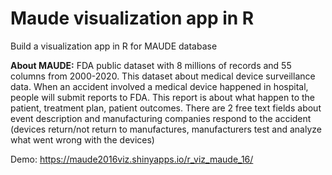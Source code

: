 # Maude visualization app in R

Build a visualization app in R for MAUDE database

**About MAUDE:** FDA public dataset with 8 millions of records and 55 columns from 2000-2020. This dataset about medical device surveillance data. When an accident involved a medical device happened in hospital, people will submit reports to FDA. This report is about what happen to the patient, treatment plan, patient outcomes. There are 2 free text fields about event description and manufacturing companies respond to the accident (devices return/not return to manufactures, manufacturers test and analyze what went wrong with the devices)

Demo: https://maude2016viz.shinyapps.io/r_viz_maude_16/

